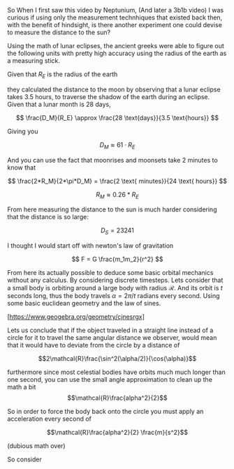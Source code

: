 So When I first saw this video by Neptunium, (And later a 3b1b video) I was curious if using only the measurement technhiques that existed back then, with the benefit of hindsight, is there another experiment one could devise to measure the distance to the sun?

Using the math of lunar eclipses, the ancient greeks were able to figure out the following units with pretty high accuracy using the radius of the earth as a measuring stick.

Given that $R_E$ is the radius of the earth

they calculated the distance to the moon by observing that a lunar eclipse takes 3.5 hours, to traverse the shadow of the earth during an eclipse. Given that a lunar month is 28 days,

$$
\frac{D_M}{R_E} \approx \frac{28 \text{days}}{3.5 \text{hours}}
$$

Giving you

$$
D_M \approx 61 \cdot R_E
$$

And you can use the fact that moonrises and moonsets take 2 minutes to know that

$$
\frac{2*R_M}{2*\pi*D_M} =  \frac{2 \text{ minutes}}{24 \text{ hours}}
$$

$$
R_M \approx 0.26 *R_E 
$$

From here measuring the distance to the sun is much harder considering that the distance is so large:

$$
D_S =23241
$$

I thought I would start off with newton's law of gravitation

$$
F = G \frac{m_1m_2}{r^2}
$$

From here its actually possible to deduce some basic orbital mechanics without any calculus. By considering discrete timesteps. Lets consider that a small body is orbiting around a large body with radius $\mathcal{R}$. And its orbit is $t$ seconds long, thus the body travels $\alpha = 2\pi/t$ radians every second. Using some basic euclidean geometry and the law of sines.

[https://www.geogebra.org/geometry/cjnesrgx]

Lets us conclude that if the object traveled in a straight line instead of a circle for it to travel the same angular distance we observer, would mean that it would have to deviate from the circle by a distance of

$$2\mathcal{R}\frac{\sin^2(\alpha/2)}{\cos(\alpha)}$$

furthermore since most celestial bodies have orbits much much longer than one second, you can use the small angle approximation to clean up the math a bit
$$\mathcal{R}\frac{alpha^2}{2}$$

So in order to force the body back onto the circle you must apply an acceleration every second of

$$\mathcal{R}\frac{alpha^2}{2} \frac{m}{s^2}$$

(dubious math over)

So consider
